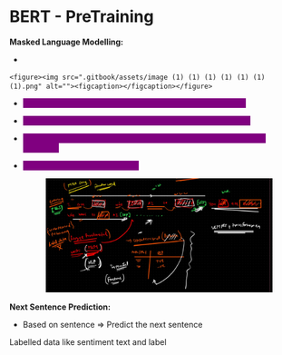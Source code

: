 # BERT - PreTraining

**Masked Language Modelling:**

*

    <figure><img src=".gitbook/assets/image (1) (1) (1) (1) (1) (1) (1).png" alt=""><figcaption></figcaption></figure>
* <mark style="color:purple;background-color:purple;">**Pick any random words in inside the sentence and mask it**</mark>
* <mark style="color:purple;background-color:purple;">**This words we are going to predict while training the model**</mark>
* <mark style="color:purple;background-color:purple;">**\[CLS]  token is represent that it needs to do classification of the sentence**</mark>
*   <mark style="color:purple;background-color:purple;">**\[SEP] to separate 2 sentences**</mark>

    <figure><img src=".gitbook/assets/image (2) (1) (1) (1).png" alt=""><figcaption></figcaption></figure>

**Next Sentence Prediction:**

* Based on sentence ⇒ Predict the next sentence



Labelled data like sentiment text and label
